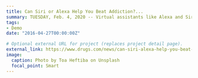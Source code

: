 ```yaml
---
title: Can Siri or Alexa Help You Beat Addiction?...
summary: TUESDAY, Feb. 4, 2020 -- Virtual assistants like Alexa and Siri are little help for people seeking information ...
tags:
- Demo
date: "2016-04-27T00:00:00Z"

# Optional external URL for project (replaces project detail page).
external_link: https://www.drugs.com/news/can-siri-alexa-help-you-beat-don-t-count-88080.html?utm_source=ddc&utm_medium=rss&utm_campaign=Can+Siri+or+Alexa+Help+You+Beat+Addiction%3F+Don%27t+Count+on+It
image:
  caption: Photo by Toa Heftiba on Unsplash
  focal_point: Smart
---
```

